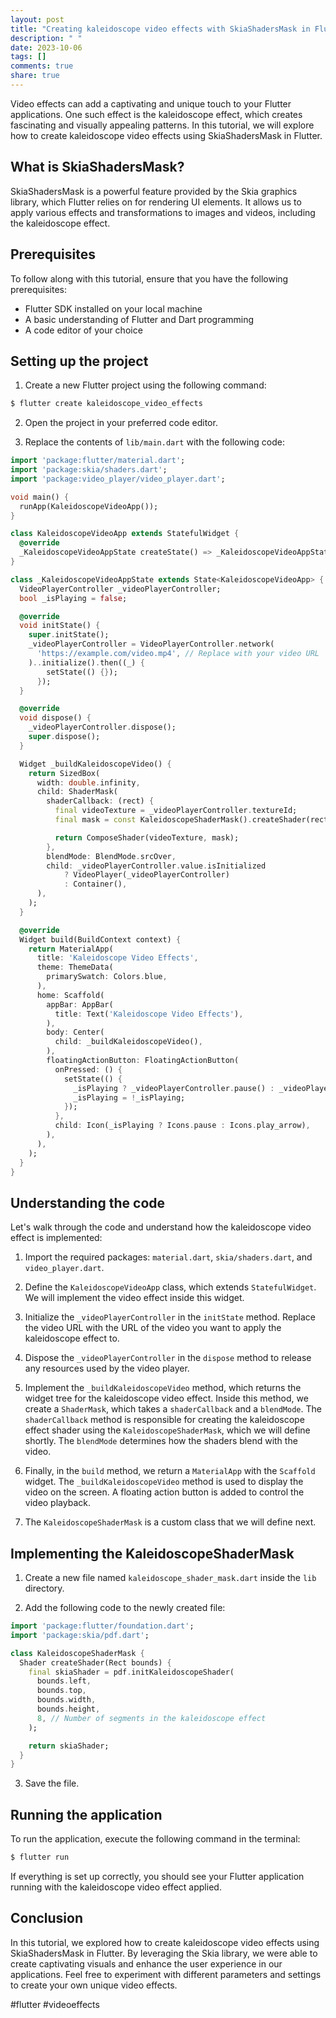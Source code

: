 ```yaml
---
layout: post
title: "Creating kaleidoscope video effects with SkiaShadersMask in Flutter"
description: " "
date: 2023-10-06
tags: []
comments: true
share: true
---
```


Video effects can add a captivating and unique touch to your Flutter applications. One such effect is the kaleidoscope effect, which creates fascinating and visually appealing patterns. In this tutorial, we will explore how to create kaleidoscope video effects using SkiaShadersMask in Flutter.

## What is SkiaShadersMask?

SkiaShadersMask is a powerful feature provided by the Skia graphics library, which Flutter relies on for rendering UI elements. It allows us to apply various effects and transformations to images and videos, including the kaleidoscope effect.

## Prerequisites

To follow along with this tutorial, ensure that you have the following prerequisites:

- Flutter SDK installed on your local machine
- A basic understanding of Flutter and Dart programming
- A code editor of your choice

## Setting up the project

1. Create a new Flutter project using the following command:

```dart
$ flutter create kaleidoscope_video_effects
```

2. Open the project in your preferred code editor.

3. Replace the contents of `lib/main.dart` with the following code:

```dart
import 'package:flutter/material.dart';
import 'package:skia/shaders.dart';
import 'package:video_player/video_player.dart';

void main() {
  runApp(KaleidoscopeVideoApp());
}

class KaleidoscopeVideoApp extends StatefulWidget {
  @override
  _KaleidoscopeVideoAppState createState() => _KaleidoscopeVideoAppState();
}

class _KaleidoscopeVideoAppState extends State<KaleidoscopeVideoApp> {
  VideoPlayerController _videoPlayerController;
  bool _isPlaying = false;

  @override
  void initState() {
    super.initState();
    _videoPlayerController = VideoPlayerController.network(
      'https://example.com/video.mp4', // Replace with your video URL
    )..initialize().then((_) {
        setState(() {});
      });
  }

  @override
  void dispose() {
    _videoPlayerController.dispose();
    super.dispose();
  }

  Widget _buildKaleidoscopeVideo() {
    return SizedBox(
      width: double.infinity,
      child: ShaderMask(
        shaderCallback: (rect) {
          final videoTexture = _videoPlayerController.textureId;
          final mask = const KaleidoscopeShaderMask().createShader(rect);

          return ComposeShader(videoTexture, mask);
        },
        blendMode: BlendMode.srcOver,
        child: _videoPlayerController.value.isInitialized
            ? VideoPlayer(_videoPlayerController)
            : Container(),
      ),
    );
  }

  @override
  Widget build(BuildContext context) {
    return MaterialApp(
      title: 'Kaleidoscope Video Effects',
      theme: ThemeData(
        primarySwatch: Colors.blue,
      ),
      home: Scaffold(
        appBar: AppBar(
          title: Text('Kaleidoscope Video Effects'),
        ),
        body: Center(
          child: _buildKaleidoscopeVideo(),
        ),
        floatingActionButton: FloatingActionButton(
          onPressed: () {
            setState(() {
              _isPlaying ? _videoPlayerController.pause() : _videoPlayerController.play();
              _isPlaying = !_isPlaying;
            });
          },
          child: Icon(_isPlaying ? Icons.pause : Icons.play_arrow),
        ),
      ),
    );
  }
}
```

## Understanding the code

Let's walk through the code and understand how the kaleidoscope video effect is implemented:

1. Import the required packages: `material.dart`, `skia/shaders.dart`, and `video_player.dart`.

2. Define the `KaleidoscopeVideoApp` class, which extends `StatefulWidget`. We will implement the video effect inside this widget.

3. Initialize the `_videoPlayerController` in the `initState` method. Replace the video URL with the URL of the video you want to apply the kaleidoscope effect to.

4. Dispose the `_videoPlayerController` in the `dispose` method to release any resources used by the video player.

5. Implement the `_buildKaleidoscopeVideo` method, which returns the widget tree for the kaleidoscope video effect. Inside this method, we create a `ShaderMask`, which takes a `shaderCallback` and a `blendMode`. The `shaderCallback` method is responsible for creating the kaleidoscope effect shader using the `KaleidoscopeShaderMask`, which we will define shortly. The `blendMode` determines how the shaders blend with the video.

6. Finally, in the `build` method, we return a `MaterialApp` with the `Scaffold` widget. The `_buildKaleidoscopeVideo` method is used to display the video on the screen. A floating action button is added to control the video playback.

7. The `KaleidoscopeShaderMask` is a custom class that we will define next.

## Implementing the KaleidoscopeShaderMask

1. Create a new file named `kaleidoscope_shader_mask.dart` inside the `lib` directory.

2. Add the following code to the newly created file:

```dart
import 'package:flutter/foundation.dart';
import 'package:skia/pdf.dart';

class KaleidoscopeShaderMask {
  Shader createShader(Rect bounds) {
    final skiaShader = pdf.initKaleidoscopeShader(
      bounds.left,
      bounds.top,
      bounds.width,
      bounds.height,
      8, // Number of segments in the kaleidoscope effect
    );

    return skiaShader;
  }
}
```

3. Save the file.

## Running the application

To run the application, execute the following command in the terminal:

```dart
$ flutter run
```

If everything is set up correctly, you should see your Flutter application running with the kaleidoscope video effect applied.

## Conclusion

In this tutorial, we explored how to create kaleidoscope video effects using SkiaShadersMask in Flutter. By leveraging the Skia library, we were able to create captivating visuals and enhance the user experience in our applications. Feel free to experiment with different parameters and settings to create your own unique video effects.

#flutter #videoeffects